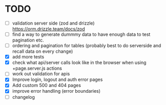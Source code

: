 # TODO

- [ ] validation server side (zod and drizzle) https://orm.drizzle.team/docs/zod
- [ ] find a way to generate dummmy data to have enough data to test pagination etc.
- [ ] ordering and pagination for tables (probably best to do serverside and recall data on every change)
- [x] add more tests
- [x] check what api/server calls look like in the browser when using +page.server.js actions
- [ ] work out validation for apis
- [x] Improve login, logout and auth error pages
- [x] Add custom 500 and 404 pages
- [x] improve error handling (error boundaries)
- [ ] changelog
